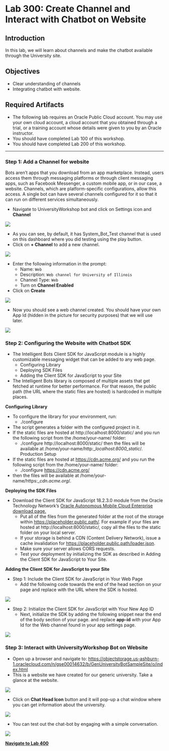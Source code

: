 # Lab 300: Create Channel and Interact with Chatbot on Website
## Introduction
In this lab, we will learn about channels and make the chatbot available through the University site.

## Objectives
- Clear understanding of channels
- Integrating chatbot with website.

## Required Artifacts
- The following lab requires an Oracle Public Cloud account. You may use your own cloud account, a cloud account that you obtained through a trial, or a training account whose details were given to you by an Oracle instructor.
- You should have completed Lab 100 of this workshop.
- You should have completed Lab 200 of this workshop.

---
### Step 1: Add a Channel for website
Bots aren’t apps that you download from an app marketplace. Instead, users access them through messaging platforms or through client messaging apps, such as Facebook Messenger, a custom mobile app, or in our case, a website. Channels, which are platform-specific configurations, allow this access. A single bot can have several channels configured for it so that it can run on different services simultaneously.

- Navigate to UniversityWorkshop bot and click on Settings icon and **Channel**

![](./images/300/1.png)

- As you can see, by default, it has System_Bot_Test channel that is used on this dashboard where you did testing using the play button. 
- Click on **+ Channel** to add a new channel.

![](./images/300/2.png)

- Enter the following information in the prompt:
    - Name: `Web`
    - Description: `Web channel for University of Illinois`
    - Channel Type: `Web`
    - Turn on **Channel Enabled**
- Click on **Create**

![](./images/300/3.png)

- Now you should see a web channel created. You should have your own App Id (hidden in the picture for security purposes) that we will use later.

![](./images/300/4.png)

### Step 2: Configuring the Website with Chatbot SDK
- The Intelligent Bots Client SDK for JavaScript module is a highly customizable messaging widget that can be added to any web page.
    - Configuring Library
    - Deploying SDK Files
    - Adding the Client SDK for JavaScript to your Site
- The Intelligent Bots library is composed of multiple assets that get fetched at runtime for better performance. For that reason, the public path (the URL where the static files are hosted) is hardcoded in multiple places.

**Configuring Library**
- To configure the library for your environment, run:
    - ./configure 
- The script generates a folder with the configured project in it.
- If the static files are hosted at http://localhost:8000/static/ and you run the following script from the /home/your-name/ folder:
    - ./configure http://localhost:8000/static/
then the files will be available at /home/your-name/http:__localhost:8000_static_/.
Production Setup
- If the static files are hosted at https://cdn.acme.org/ and you run the following script from the /home/your-name/ folder:
    -   ./configure https://cdn.acme.org/
- then the files will be available at /home/your-name/https:__cdn.acme.org_/.

**Deploying the SDK Files**
- Download the Client SDK for JavaScript 18.2.3.0 module from the Oracle Technology Network’s <a href="http://www.oracle.com/technetwork/topics/cloud/downloads/amce-downloads-4478270.html">Oracle Autonomous Mobile Cloud Enterprise download page.</a>
    - Put all of the files from the generated folder at the root of the storage within https://placeholder.public.path/. For example if your files are hosted at http://localhost:8000/static/, copy all the files to the static folder on your local server.
    - If your storage is behind a CDN (Content Delivery Network), issue a cache invalidation for https://placeholder.public.path/loader.json.
    - Make sure your server allows CORS requests.
    - Test your deployment by initializing the SDK as described in Adding the Client SDK for JavaScript to Your Site.

**Adding the Client SDK for JavaScript to your Site**
- Step 1: Include the Client SDK for JavaScript in Your Web Page
    - Add the following code towards the end of the head section on your page and replace <sdk-folder-url> with the URL where the SDK is hosted.
    
![](./images/300/5.png)

- Step 2: Initialize the Client SDK for JavaScript with Your New App ID
    - Next, initialize the SDK by adding the following snippet near the end of the body section of your page. and replace **app-id** with your App Id for the Web channel found in your app settings page.

![](./images/300/6.png)

### Step 3: Interact with UniversityWorkshop Bot on Website
- Open up a browser and navigate to: https://objectstorage.us-ashburn-1.oraclecloud.com/n/gse00014632/b/GenUniversityBotSampleSite/o/index.html
- This is a website we have created for our generic university. Take a glance at the website. 

![](./images/300/7.png)

- Click on **Chat Head Icon** button and it will pop-up a chat window where you can get information about the university.

![](./images/300/8.png)

- You can test out the chat-bot by engaging with a simple conversation.

![](./images/300/9.png)

**[Navigate to Lab 400](Lab400.md)**